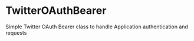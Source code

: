 TwitterOAuthBearer
==================

Simple Twitter OAuth Bearer class to handle Application authentication and requests
